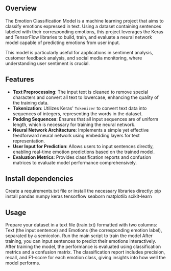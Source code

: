 ## Overview
The Emotion Classification Model is a machine learning project that aims to classify emotions expressed in text. Using a dataset containing sentences labeled with their corresponding emotions, this project leverages the Keras and TensorFlow libraries to build, train, and evaluate a neural network model capable of predicting emotions from user input. 

This model is particularly useful for applications in sentiment analysis, customer feedback analysis, and social media monitoring, where understanding user sentiment is crucial.

## Features
- **Text Preprocessing**: The input text is cleaned to remove special characters and convert all text to lowercase, enhancing the quality of the training data.
- **Tokenization**: Utilizes Keras' `Tokenizer` to convert text data into sequences of integers, representing the words in the dataset.
- **Padding Sequences**: Ensures that all input sequences are of uniform length, which is necessary for training the neural network.
- **Neural Network Architecture**: Implements a simple yet effective feedforward neural network using embedding layers for text representation.
- **User Input for Prediction**: Allows users to input sentences directly, enabling real-time emotion predictions based on the trained model.
- **Evaluation Metrics**: Provides classification reports and confusion matrices to evaluate model performance comprehensively.


## Install dependencies
Create a requirements.txt file or install the necessary libraries directly:
pip install pandas numpy keras tensorflow seaborn matplotlib scikit-learn

## Usage
Prepare your dataset in a text file (train.txt) formatted with two columns: Text (the input sentence) and Emotions (the corresponding emotion label), separated by a semicolon.
Run the main script to train the model
After training, you can input sentences to predict their emotions interactively.
After training the model, the performance is evaluated using classification metrics and a confusion matrix. The classification report includes precision, recall, and F1-score for each emotion class, giving insights into how well the model performs.
